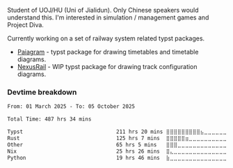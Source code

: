 Student of UOJ/HU (Uni of Jialidun). Only Chinese speakers would understand this.
I'm interested in simulation / management games and Project Diva.

Currently working on a set of railway system related typst packages.

- [Paiagram](https://github.com/wensimehrp/paiagram) - typst package for drawing timetables and timetable diagrams.
- [NexusRail](https://github.com/wensimehrp/nexusrail) - WIP typst package for drawing track configuration diagrams.

### Devtime breakdown

<!--START_SECTION:waka-->

```txt
From: 01 March 2025 - To: 05 October 2025

Total Time: 487 hrs 34 mins

Typst                              211 hrs 20 mins ⣿⣿⣿⣿⣿⣿⣿⣿⣿⣦⣀⣀⣀⣀⣀⣀⣀⣀⣀⣀⣀⣀⣀⣀⣀   38.24 %
Rust                               125 hrs 7 mins  ⣿⣿⣿⣿⣿⣶⣀⣀⣀⣀⣀⣀⣀⣀⣀⣀⣀⣀⣀⣀⣀⣀⣀⣀⣀   22.64 %
Other                              65 hrs 5 mins   ⣿⣿⣿⣀⣀⣀⣀⣀⣀⣀⣀⣀⣀⣀⣀⣀⣀⣀⣀⣀⣀⣀⣀⣀⣀   11.78 %
Nix                                25 hrs 26 mins  ⣿⣄⣀⣀⣀⣀⣀⣀⣀⣀⣀⣀⣀⣀⣀⣀⣀⣀⣀⣀⣀⣀⣀⣀⣀   04.60 %
Python                             19 hrs 46 mins  ⣷⣀⣀⣀⣀⣀⣀⣀⣀⣀⣀⣀⣀⣀⣀⣀⣀⣀⣀⣀⣀⣀⣀⣀⣀   03.58 %
```

<!--END_SECTION:waka-->
